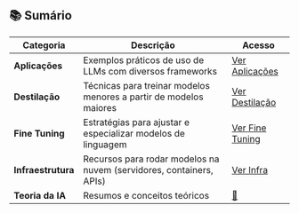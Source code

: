## 📚 Sumário

| **Categoria**      | **Descrição**                                                                 | **Acesso**                                               |
|----------------------|----------------------------------------------------------------------------------|--------------------------------------------------------------|
|  **Aplicações**     | Exemplos práticos de uso de LLMs com diversos frameworks                        | [Ver Aplicações](./content/aplicacoes/README.md)             |
|  **Destilação**     | Técnicas para treinar modelos menores a partir de modelos maiores               | [Ver Destilação](./content/destilacao/README.md)             |
|  **Fine Tuning**    | Estratégias para ajustar e especializar modelos de linguagem                    | [Ver Fine Tuning](./content/finetuning/README.md)            |
|  **Infraestrutura**          | Recursos para rodar modelos na nuvem (servidores, containers, APIs)             | [Ver Infra](./content/deep-infra/README.md)         |
|  **Teoria da IA**   | Resumos e conceitos teóricos | [🔗](./content/russel_norvig/README.md)                                                           |
